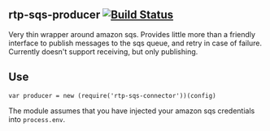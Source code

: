 rtp-sqs-producer [![Build Status](https://travis-ci.org/UKHomeOffice/rtp-sqs-producer.svg)](https://travis-ci.org/UKHomeOffice/rtp-sqs-producer)
-----------------

Very thin wrapper around amazon sqs. Provides little more than a friendly interface to publish messages to the sqs queue, and
retry in case of failure.
Currently doesn't support receiving, but only publishing.

Use
---

    var producer = new (require('rtp-sqs-connector'))(config)
    
The module assumes that you have injected your amazon sqs credentials into `process.env`.

